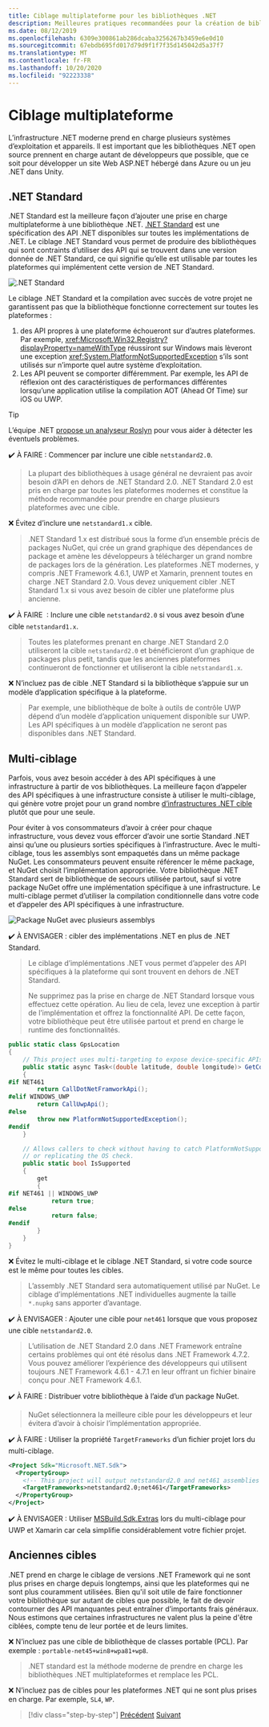 ```yaml
---
title: Ciblage multiplateforme pour les bibliothèques .NET
description: Meilleures pratiques recommandées pour la création de bibliothèques .NET multiplateformes.
ms.date: 08/12/2019
ms.openlocfilehash: 6309e300861ab286dcaba3256267b3459e6e0d10
ms.sourcegitcommit: 67ebdb695fd017d79d9f1f7f35d145042d5a37f7
ms.translationtype: MT
ms.contentlocale: fr-FR
ms.lasthandoff: 10/20/2020
ms.locfileid: "92223338"
---
```

# <a name="cross-platform-targeting"></a>Ciblage multiplateforme

L’infrastructure .NET moderne prend en charge plusieurs systèmes d’exploitation et appareils. Il est important que les bibliothèques .NET open source prennent en charge autant de développeurs que possible, que ce soit pour développer un site Web ASP.NET hébergé dans Azure ou un jeu .NET dans Unity.

## <a name="net-standard"></a>.NET Standard

.NET Standard est la meilleure façon d’ajouter une prise en charge multiplateforme à une bibliothèque .NET. [.NET Standard](../net-standard.md) est une spécification des API .NET disponibles sur toutes les implémentations de .NET. Le ciblage .NET Standard vous permet de produire des bibliothèques qui sont contraints d’utiliser des API qui se trouvent dans une version donnée de .NET Standard, ce qui signifie qu’elle est utilisable par toutes les plateformes qui implémentent cette version de .NET Standard.

![.NET Standard](./media/cross-platform-targeting/platforms-netstandard.png ".NET Standard")

Le ciblage .NET Standard et la compilation avec succès de votre projet ne garantissent pas que la bibliothèque fonctionne correctement sur toutes les plateformes :

1. des API propres à une plateforme échoueront sur d’autres plateformes. Par exemple, <xref:Microsoft.Win32.Registry?displayProperty=nameWithType> réussiront sur Windows mais lèveront une exception <xref:System.PlatformNotSupportedException> s’ils sont utilisés sur n’importe quel autre système d’exploitation.
2. Les API peuvent se comporter différemment. Par exemple, les API de réflexion ont des caractéristiques de performances différentes lorsqu’une application utilise la compilation AOT (Ahead Of Time) sur iOS ou UWP.

> [!TIP]
> L’équipe .NET [propose un analyseur Roslyn](../analyzers/api-analyzer.md) pour vous aider à détecter les éventuels problèmes.

✔️ À FAIRE : Commencer par inclure une cible `netstandard2.0`.

> La plupart des bibliothèques à usage général ne devraient pas avoir besoin d’API en dehors de .NET Standard 2.0. .NET Standard 2.0 est pris en charge par toutes les plateformes modernes et constitue la méthode recommandée pour prendre en charge plusieurs plateformes avec une cible.

❌ Évitez d’inclure une `netstandard1.x` cible.

> .NET Standard 1.x est distribué sous la forme d’un ensemble précis de packages NuGet, qui crée un grand graphique des dépendances de package et amène les développeurs à télécharger un grand nombre de packages lors de la génération. Les plateformes .NET modernes, y compris .NET Framework 4.6.1, UWP et Xamarin, prennent toutes en charge .NET Standard 2.0. Vous devez uniquement cibler .NET Standard 1.x si vous avez besoin de cibler une plateforme plus ancienne.

✔️ À FAIRE  : Inclure une cible `netstandard2.0` si vous avez besoin d’une cible `netstandard1.x`.

> Toutes les plateformes prenant en charge .NET Standard 2.0 utiliseront la cible `netstandard2.0` et bénéficieront d’un graphique de packages plus petit, tandis que les anciennes plateformes continueront de fonctionner et utiliseront la cible `netstandard1.x`.

❌ N’incluez pas de cible .NET Standard si la bibliothèque s’appuie sur un modèle d’application spécifique à la plateforme.

> Par exemple, une bibliothèque de boîte à outils de contrôle UWP dépend d’un modèle d’application uniquement disponible sur UWP. Les API spécifiques à un modèle d’application ne seront pas disponibles dans .NET Standard.

## <a name="multi-targeting"></a>Multi-ciblage

Parfois, vous avez besoin accéder à des API spécifiques à une infrastructure à partir de vos bibliothèques. La meilleure façon d’appeler des API spécifiques à une infrastructure consiste à utiliser le multi-ciblage, qui génère votre projet pour un grand nombre [d’infrastructures .NET cible](../frameworks.md) plutôt que pour une seule.

Pour éviter à vos consommateurs d’avoir à créer pour chaque infrastructure, vous devez vous efforcer d’avoir une sortie Standard .NET ainsi qu’une ou plusieurs sorties spécifiques à l’infrastructure. Avec le multi-ciblage, tous les assemblys sont empaquetés dans un même package NuGet. Les consommateurs peuvent ensuite référencer le même package, et NuGet choisit l’implémentation appropriée. Votre bibliothèque .NET Standard sert de bibliothèque de secours utilisée partout, sauf si votre package NuGet offre une implémentation spécifique à une infrastructure. Le multi-ciblage permet d’utiliser la compilation conditionnelle dans votre code et d’appeler des API spécifiques à une infrastructure.

![Package NuGet avec plusieurs assemblys](./media/cross-platform-targeting/nuget-package-multiple-assemblies.png "Package NuGet avec plusieurs assemblys")

✔️ À ENVISAGER : cibler des implémentations .NET en plus de .NET Standard.

> Le ciblage d’implémentations .NET vous permet d’appeler des API spécifiques à la plateforme qui sont trouvent en dehors de .NET Standard.
>
> Ne supprimez pas la prise en charge de .NET Standard lorsque vous effectuez cette opération. Au lieu de cela, levez une exception à partir de l’implémentation et offrez la fonctionnalité API. De cette façon, votre bibliothèque peut être utilisée partout et prend en charge le runtime des fonctionnalités.

```csharp
public static class GpsLocation
{
    // This project uses multi-targeting to expose device-specific APIs to .NET Standard.
    public static async Task<(double latitude, double longitude)> GetCoordinatesAsync()
    {
#if NET461
        return CallDotNetFramworkApi();
#elif WINDOWS_UWP
        return CallUwpApi();
#else
        throw new PlatformNotSupportedException();
#endif
    }

    // Allows callers to check without having to catch PlatformNotSupportedException
    // or replicating the OS check.
    public static bool IsSupported
    {
        get
        {
#if NET461 || WINDOWS_UWP
            return true;
#else
            return false;
#endif
        }
    }
}
```

❌ Évitez le multi-ciblage et le ciblage .NET Standard, si votre code source est le même pour toutes les cibles.

> L’assembly .NET Standard sera automatiquement utilisé par NuGet. Le ciblage d’implémentations .NET individuelles augmente la taille `*.nupkg` sans apporter d’avantage.

✔️ À ENVISAGER : Ajouter une cible pour `net461` lorsque que vous proposez une cible `netstandard2.0`.

> L’utilisation de .NET Standard 2.0 dans .NET Framework entraîne certains problèmes qui ont été résolus dans .NET Framework 4.7.2. Vous pouvez améliorer l’expérience des développeurs qui utilisent toujours .NET Framework 4.6.1 - 4.7.1 en leur offrant un fichier binaire conçu pour .NET Framework 4.6.1.

✔️ À FAIRE : Distribuer votre bibliothèque à l’aide d’un package NuGet.

> NuGet sélectionnera la meilleure cible pour les développeurs et leur évitera d’avoir à choisir l’implémentation appropriée.

✔️ À FAIRE : Utiliser la propriété `TargetFrameworks` d’un fichier projet lors du multi-ciblage.

```xml
<Project Sdk="Microsoft.NET.Sdk">
  <PropertyGroup>
    <!-- This project will output netstandard2.0 and net461 assemblies -->
    <TargetFrameworks>netstandard2.0;net461</TargetFrameworks>
  </PropertyGroup>
</Project>
```

✔️ À ENVISAGER : Utiliser [MSBuild.Sdk.Extras](https://github.com/onovotny/MSBuildSdkExtras) lors du multi-ciblage pour UWP et Xamarin car cela simplifie considérablement votre fichier projet.

## <a name="older-targets"></a>Anciennes cibles

.NET prend en charge le ciblage de versions .NET Framework qui ne sont plus prises en charge depuis longtemps, ainsi que les plateformes qui ne sont plus couramment utilisées. Bien qu'il soit utile de faire fonctionner votre bibliothèque sur autant de cibles que possible, le fait de devoir contourner des API manquantes peut entraîner d’importants frais généraux. Nous estimons que certaines infrastructures ne valent plus la peine d'être ciblées, compte tenu de leur portée et de leurs limites.

❌ N’incluez pas une cible de bibliothèque de classes portable (PCL). Par exemple : `portable-net45+win8+wpa81+wp8`.

> .NET standard est la méthode moderne de prendre en charge les bibliothèques .NET multiplateformes et remplace les PCL.

❌ N’incluez pas de cibles pour les plateformes .NET qui ne sont plus prises en charge. Par exemple, `SL4`, `WP`.

>[!div class="step-by-step"]
>[Précédent](get-started.md) 
> [Suivant](strong-naming.md)
